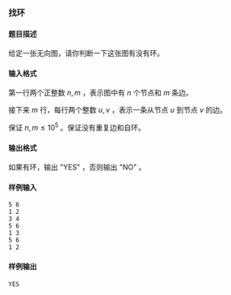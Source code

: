 ### 找环

#### 题目描述

给定一张无向图，请你判断一下这张图有没有环。

#### 输入格式

第一行两个正整数 $n,m$ ，表示图中有 $n$ 个节点和 $m$ 条边。

接下来 $m$ 行，每行两个整数 $u,v$ ，表示一条从节点 $u$ 到节点 $v$ 的边。

保证 $n,m \leq 10^5$ 。保证没有重复边和自环。

#### 输出格式

如果有环，输出 "YES" ，否则输出 "NO" 。

#### 样例输入

```
5 6
1 2
3 4
5 6
1 3
5 6
1 2
```

#### 样例输出

```
YES
```
